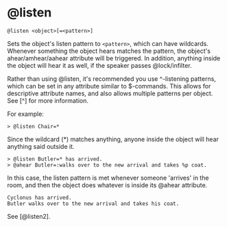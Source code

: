# @listen
`@listen <object>[=<pattern>]`

Sets the object's listen pattern to `<pattern>`, which can have wildcards. Whenever something the object hears matches the pattern, the object's ahear/amhear/aahear attribute will be triggered. In addition, anything inside the object will hear it as well, if the speaker passes @lock/infilter.

Rather than using @listen, it's recommended you use ^-listening patterns, which can be set in any attribute similar to $-commands. This allows for descriptive attribute names, and also allows multiple patterns per object. See [^] for more information.

For example:
```
> @listen Chair=*
```
Since the wildcard (*) matches anything, anyone inside the object will hear anything said outside it.
```
> @listen Butler=* has arrived.
> @ahear Butler=:walks over to the new arrival and takes %p coat.
```
In this case, the listen pattern is met whenever someone 'arrives' in the room, and then the object does whatever is inside its @ahear attribute.
```
Cyclonus has arrived.
Butler walks over to the new arrival and takes his coat.
```

See [@listen2].

